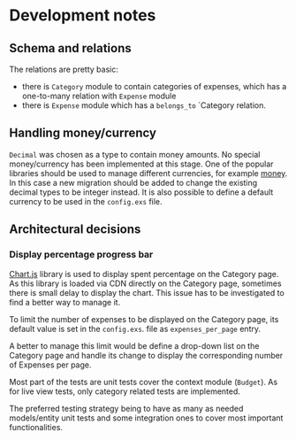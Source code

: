 # Development notes

## Schema and relations

The relations are pretty basic:

- there is `Category` module to contain categories of expenses, which has a one-to-many relation with `Expense` module
- there is `Expense` module which has a `belongs_to` `Category relation.

## Handling money/currency

`Decimal` was chosen as a type to contain money amounts.
No special money/currency has been implemented at this stage. One of the popular libraries should be used to manage different currencies, for example [money](https://hexdocs.pm/money/readme.html).
In this case a new migration should be added to change the existing decimal types to be integer instead. It is also possible to define a default currency to be used in the `config.exs` file.

## Architectural decisions

### Display percentage progress bar

[Chart.js](https://www.chartjs.org) library is used to display spent percentage on the Category page.
As this library is loaded via CDN directly on the Category page, sometimes there is small delay to display the chart. This issue has to be investigated to find a better way to manage it.

To limit the number of expenses to be displayed on the Category page, its default value is set in the `config.exs`. file as `expenses_per_page` entry.

A better to manage this limit would be define a drop-down list on the Category page and handle its change to display the corresponding number of Expenses per page.

Most part of the tests are unit tests cover the context module (`Budget`).
As for live view tests, only category related tests are implemented.

The preferred testing strategy being to have as many as needed models/entity unit tests and some integration ones to cover most important functionalities.
